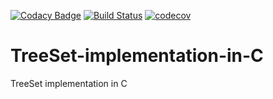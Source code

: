 [![Codacy Badge](https://api.codacy.com/project/badge/Grade/e826dee4f75543e7b5781d2ffc72bff8)](https://www.codacy.com/manual/VGeorgee/TreeSet-implementation-in-C?utm_source=github.com&amp;utm_medium=referral&amp;utm_content=VGeorgee/TreeSet-implementation-in-C&amp;utm_campaign=Badge_Grade)
[![Build Status](https://travis-ci.org/VGeorgee/TreeSet-implementation-in-C.svg?branch=master)](https://travis-ci.org/VGeorgee/TreeSet-implementation-in-C)
[![codecov](https://codecov.io/gh/VGeorgee/TreeSet-implementation-in-C/branch/master/graph/badge.svg)](https://codecov.io/gh/VGeorgee/TreeSet-implementation-in-C)

# TreeSet-implementation-in-C
TreeSet implementation in C
